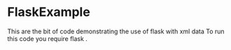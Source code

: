 # FlaskExample
This are the bit of code demonstrating the use of flask with xml data 
To run this code you require flask .
